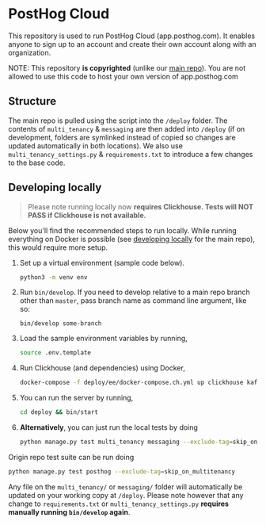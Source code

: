 # PostHog Cloud

This repository is used to run PostHog Cloud (app.posthog.com). It enables anyone to sign up to an account and create their own account along with an organization.

NOTE: This repository **is copyrighted** (unlike our [main repo](https://github.com/posthog/posthog)). You are not allowed to use this code to host your own version of app.posthog.com

## Structure

The main repo is pulled using the script into the `/deploy` folder. The contents of `multi_tenancy` & `messaging` are then added into `/deploy` (if on development, folders are symlinked instead of copied so changes are updated automatically in both locations). We also use `multi_tenancy_settings.py` & `requirements.txt` to introduce a few changes to the base code.

## Developing locally

> Please note running locally now **requires Clickhouse. Tests will NOT PASS if Clickhouse is not available.**

Below you'll find the recommended steps to run locally. While running everything on Docker is possible (see [developing locally](https://posthog.com/docs/developing-locally) for the main repo), this would require more setup.

1. Set up a virtual environment (sample code below).
   ```bash
   python3 -m venv env
   ```
1. Run `bin/develop`. If you need to develop relative to a main repo branch other than `master`, pass branch name as command line argument, like so:
   ```
   bin/develop some-branch
   ```
1. Load the sample environment variables by running,
   ```bash
   source .env.template
   ```
1. Run Clickhouse (and dependencies) using Docker,
   ```bash
   docker-compose -f deploy/ee/docker-compose.ch.yml up clickhouse kafka zookeeper
   ```
1. You can run the server by running,
   ```bash
   cd deploy && bin/start
   ```
1. **Alternatively**, you can just run the local tests by doing
   ```bash
   python manage.py test multi_tenancy messaging --exclude-tag=skip_on_multitenancy
   ```

Origin repo test suite can be run doing

```bash
python manage.py test posthog --exclude-tag=skip_on_multitenancy
```

Any file on the `multi_tenancy/` or `messaging/` folder will automatically be updated on your working copy at `/deploy`. Please note however that any change to `requirements.txt` or `multi_tenancy_settings.py` **requires manually running `bin/develop` again**.
